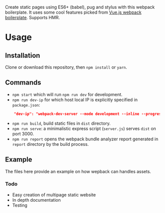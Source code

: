 Create static pages using ES6+ (babel), pug and stylus with this webpack boilerplate. It uses some cool features picked from [Vue.js webpack boilerplate](https://github.com/vuejs-templates/webpack). Supports HMR.

# Usage

## Installation

Clone or download this repository, then `npm install` or `yarn`.

## Commands

- `npm start` which will run `npm run dev` for development.
- `npm run dev-ip` for which host local IP is explicitly specified in `package.json`:
```json
    "dev-ip": "webpack-dev-server --mode development --inline --progress --host 192.168.<x>.<y> --config webpack.dev.js",
```
- `npm run build`, build static files in `dist` directory.
- `npm run serve`: a minimalistic express script (`server.js`) serves `dist` on port 3000.
- `npm run report` opens the webpack bundle analyzer report generated in `report` directory by the build process.

## Example

The files here provide an example on how wepback can handles assets.

### Todo

- Easy creation of multipage static website
- In depth documentation
- Testing